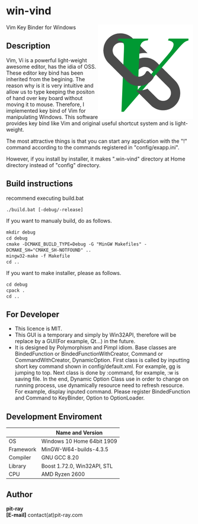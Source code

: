 # win-vind
Vim Key Binder for Windows
<img src="https://github.com/pit-ray/pit-ray.github.io/blob/master/win-vind/win-vind-icon.png?raw=true" width="256" height="256" align="right">  

## Description
Vim, Vi is  a powerful light-weight awesome editor, has the idia of OSS. These editor key bind has been inherited from the begining. The reason why is it is very intuitive and allow us to type keeping the positon of hand over key board without moving it to mouse.
Therefore, I implemented key bind of Vim for manipulating Windows.
This software provides key bind like Vim and original useful shortcut system and is light-weight.

The most attractive things is that you can start any application with the "!" command according to the commands registered in "config/exapp.ini".

However, if you install by installer, it makes ".win-vind" directory at Home directory instead of "config" directory.


## Build instructions
recommend executing build.bat  
``` shell
./build.bat [-debug/-release]
```

If you want to manualy build, do as follows.
```shell
mkdir debug
cd debug
cmake -DCMAKE_BUILD_TYPE=Debug -G "MinGW Makefiles" -DCMAKE_SH="CMAKE_SH-NOTFOUND" ..
mingw32-make -f Makefile
cd ..
```
If you want to make installer, please as follows.
```shell
cd debug
cpack .
cd ..
```

## For Developer
- This licence is MIT.
- This GUI is a temporary and simply by Win32API, therefore will be replace by a GUI(For example, Qt...) in the future.
- It is designed by Polymorphism and Pimpl idiom. Base classes are BindedFunction or BindedFunctionWithCreator, Command or CommandWithCreator, DynamicOption. First class is called by inputting short key command shown in config/default.xml. For example, gg is jumping to top. Next class is done by :command, for example, :w is saving file. In the end, Dynamic Option Class use in order to change on running process, use dynamically resource need to refresh resource. For example, display inputed command. Please register BindedFunction and Command to KeyBinder, Option to OptionLoader.


## Development Enviroment
||Name and Version|
|---|---|
|OS|Windows 10 Home 64bit 1909|
|Framework|MinGW-W64-builds-4.3.5|
|Compiler|GNU GCC 8.20|
|Library|Boost 1.72.0, Win32API, STL|
|CPU|AMD Ryzen 2600|

## Author
**pit-ray**  
**[E-mail]** contact(at)pit-ray.com
